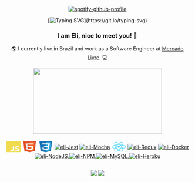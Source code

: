 
<div align=center>

[![spotify-github-profile](https://spotify-github-profile.vercel.app/api/view?uid=12178207492&cover_image=true&theme=novatorem&bar_color=53b14f&bar_color_cover=false)](https://spotify-github-profile.vercel.app/api/view?uid=12178207492&redirect=true)

  [![Typing SVG](https://readme-typing-svg.herokuapp.com?size=18&center=true&lines=Hello+friend!)](https://git.io/typing-svg)

</div>

<div align=center>
  
### I am Eli, nice to meet you! 👋

🌎 I currently live in Brazil and work as a Software Engineer at [Mercado Livre](https://careers-meli.mercadolibre.com). 💻

</div>
<div align=center>
  <a href="https://github.com/eliHC">
  <img height="180em" width="350" src="https://github-readme-stats.vercel.app/api/top-langs/?username=eliHC&layout=compact&langs_count=7&theme=prussian&border_color=003566&border_radius=3&bg_color=DEG,000814,001D3D,000814"/>
</div>

<div style="display: inline_block" align = center><br>
  <img align="center" alt="eli-Js" height="30" width="40" src="https://raw.githubusercontent.com/devicons/devicon/master/icons/javascript/javascript-plain.svg">
  <img align="center" alt="eli-HTML" height="30" width="40" src="https://raw.githubusercontent.com/devicons/devicon/master/icons/html5/html5-original.svg">
  <img align="center" alt="eli-CSS" height="30" width="40" src="https://raw.githubusercontent.com/devicons/devicon/master/icons/css3/css3-original.svg">
  <img align="center" alt="eli-Jest" height="30" width="40" src="https://cdn.jsdelivr.net/gh/devicons/devicon/icons/jest/jest-plain.svg">
  <img align="center" alt="eli-Mocha" height="30" width="40" src="https://cdn.jsdelivr.net/gh/devicons/devicon/icons/mocha/mocha-plain.svg">
  <img align="center" alt="eli-React" height="30" width="40" src="https://raw.githubusercontent.com/devicons/devicon/master/icons/react/react-original.svg">
  <img align="center" alt="eli-Redux" height="30" width="40" src="https://cdn.jsdelivr.net/gh/devicons/devicon/icons/redux/redux-original.svg">
  <img align="center" alt="eli-Docker" height="30" width="40" src="https://cdn.jsdelivr.net/gh/devicons/devicon/icons/docker/docker-plain.svg">
  <img align="center" alt="eli-NodeJS" height="30" width="40" src="https://cdn.jsdelivr.net/gh/devicons/devicon/icons/nodejs/nodejs-plain.svg">
  <img align="center" alt="eli-NPM" height="30" width="40" src="https://cdn.jsdelivr.net/gh/devicons/devicon/icons/npm/npm-original-wordmark.svg">
  <img align="center" alt="eli-MySQL" height="30" width="40" src="https://cdn.jsdelivr.net/gh/devicons/devicon/icons/mysql/mysql-plain.svg">
  <img align="center" alt="eli-Heroku" height="30" width="40" src="https://cdn.jsdelivr.net/gh/devicons/devicon/icons/heroku/heroku-plain.svg">
</div>
  
  ##
 
<div align = center> 
  <a href="https://www.linkedin.com/in/elihc/" target="_blank"><img src="https://img.shields.io/badge/-LinkedIn-%230077B5?style=for-the-badge&logo=linkedin&logoColor=white" target="_blank"></a> 
  <a href = "mailto:leonardohcds@gmail.com"><img src="https://img.shields.io/badge/-Gmail-%23333?style=for-the-badge&logo=gmail&logoColor=white" target="_blank"></a>
</div>
